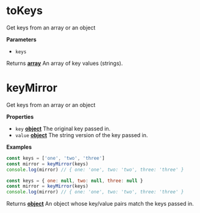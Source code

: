 <!-- Generated by documentation.js. Update this documentation by updating the source code. -->

# toKeys

Get keys from an array or an object

**Parameters**

-   `keys`  

Returns **[array](https://developer.mozilla.org/en-US/docs/Web/JavaScript/Reference/Global_Objects/Array)** An array of key values (strings).

# keyMirror

Get keys from an array or an object

**Properties**

-   `key` **[object](https://developer.mozilla.org/en-US/docs/Web/JavaScript/Reference/Global_Objects/Object)** The original key passed in.
-   `value` **[object](https://developer.mozilla.org/en-US/docs/Web/JavaScript/Reference/Global_Objects/Object)** The string version of the key passed in.

**Examples**

```javascript
const keys = ['one', 'two', 'three']
const mirror = keyMirror(keys)
console.log(mirror) // { one: 'one', two: 'two', three: 'three' }
```

```javascript
const keys = { one: null, two: null, three: null }
const mirror = keyMirror(keys)
console.log(mirror) // { one: 'one', two: 'two', three: 'three' }
```

Returns **[object](https://developer.mozilla.org/en-US/docs/Web/JavaScript/Reference/Global_Objects/Object)** An object whose key/value pairs match the keys passed in.
